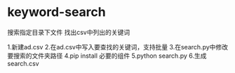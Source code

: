 # keyword-search
搜索指定目录下文件 找出csv中列出的关键词

1.新建ad.csv
2.在ad.csv中写入要查找的关键词，支持批量
3.在search.py中修改要搜索的文件夹路径
4.pip install 必要的组件
5.python search.py
6.生成search.csv
